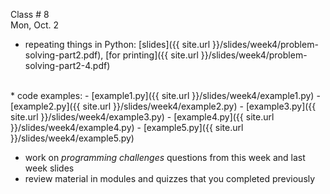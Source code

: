 
<div class="lecture1">



<div class="column_date">
<p markdown="block">

Class # 8 <br> 
Mon, Oct. 2

</p>
</div>



<div class="column_materials" >
<p markdown="block">

* repeating things in Python: [slides]({{ site.url }}/slides/week4/problem-solving-part2.pdf),
 [for printing]({{ site.url }}/slides/week4/problem-solving-part2-4.pdf)  

<br>
* code examples:
    - [example1.py]({{ site.url }}/slides/week4/example1.py)
    - [example2.py]({{ site.url }}/slides/week4/example2.py)
    - [example3.py]({{ site.url }}/slides/week4/example3.py)
    - [example4.py]({{ site.url }}/slides/week4/example4.py)
    - [example5.py]({{ site.url }}/slides/week4/example5.py)


</p>
</div>



<div class="column_assign">
<p markdown="block">

- work on _programming challenges_ questions from this week and last week
slides 
- review material in modules and quizzes that you completed previously 
 

</p>
</div>

</div>
